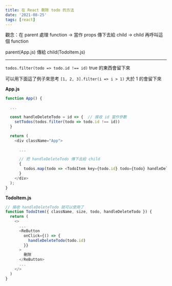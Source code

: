 ```yaml
---
title: 在 React 刪除 todo 的方法
date: '2021-08-25'
tags: [react]
---
```


觀念：在 parent 處理 function -> 當作 props 傳下去給 child -> child 再呼叫這個 function

parent(App.js) 傳給 child(TodoItem.js)

---

`todos.filter(todo => todo.id !== id)` true 的東西會留下來

可以用下面這了例子來思考
`[1, 2, 3].filter(i => i > 1)` 大於 1 的會留下來

**App.js**

```js
function App() {

  ...

  const handleDeleteTodo = id => {  // 接收 id 當作參數
    setTodos(todos.filter(todo => todo.id !== id))
  }

  return (
    <div className="App">

      ...

      // 把 handleDeleteTodo 傳下去給 child
      {
        todos.map(todo => <TodoItem key={todo.id} todo={todo} handleDeleteTodo={handleDeleteTodo}/>)
      }
    </div>
  );
}
```

**TodoItem.js**

```js
// 接收 handleDeleteTodo 就可以使用了
function TodoItem({ className, size, todo, handleDeleteTodo }) {
  return (
    <>
      ...
      <ReButton
        onClick={() => {
          handleDeleteTodo(todo.id)
        }}
      >
        刪除
      </ReButton>
      ...
    </>
  )
}
```
